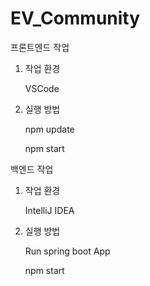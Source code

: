 # EV_Community

프론트엔드 작업

1. 작업 환경

   VSCode

2. 실행 방법

   npm update

   npm start
   
   
   
   
백엔드 작업

1. 작업 환경

   IntelliJ IDEA

2. 실행 방법

   Run spring boot App

   npm start

